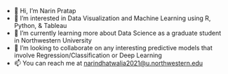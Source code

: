 - 👋 Hi, I’m Narin Pratap
- 👀 I’m interested in Data Visualization and Machine Learning using R, Python, & Tableau
- 🌱 I’m currently learning more about Data Science as a graduate student in Northwestern University
- 💞️ I’m looking to collaborate on any interesting predictive models that involve Regression/Classification or Deep Learning
- 📫 You can reach me at narindhatwalia2021@u.northwestern.edu

<!---
NarinCodes/NarinCodes is a ✨ special ✨ repository because its `README.md` (this file) appears on your GitHub profile.
You can click the Preview link to take a look at your changes.
--->
